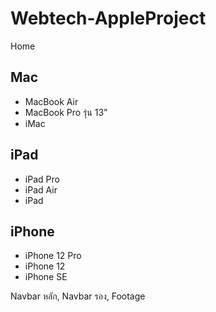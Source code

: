 # Webtech-AppleProject

Home

## Mac

- MacBook Air
- MacBook Pro รุ่น 13”
- iMac

## iPad

- iPad Pro
- iPad Air
- iPad

## iPhone

- iPhone 12 Pro
- iPhone 12
- iPhone SE

Navbar หลัก, Navbar รอง, Footage
